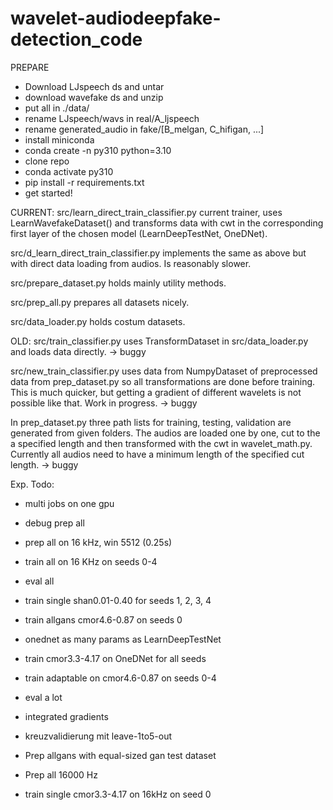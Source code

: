 # wavelet-audiodeepfake-detection_code

PREPARE
- Download LJspeech ds and untar
- download wavefake ds and unzip
- put all in ./data/
- rename LJspeech/wavs in real/A_ljspeech
- rename generated_audio in fake/[B_melgan, C_hifigan, ...]
- install miniconda
- conda create -n py310 python=3.10
- clone repo
- conda activate py310
- pip install -r requirements.txt
- get started!


CURRENT:
src/learn_direct_train_classifier.py current trainer, uses LearnWavefakeDataset() and transforms
data with cwt in the corresponding first layer of the chosen model (LearnDeepTestNet, OneDNet).

src/d_learn_direct_train_classifier.py implements the same as above but with direct data loading
from audios. Is reasonably slower.

src/prepare_dataset.py holds mainly utility methods.

src/prep_all.py prepares all datasets nicely.

src/data_loader.py holds costum datasets.

OLD:
src/train_classifier.py uses TransformDataset in src/data_loader.py and loads data directly.
-> buggy

src/new_train_classifier.py uses data from NumpyDataset of preprocessed data from prep_dataset.py
so all transformations are done before training. This is much quicker, but getting a gradient 
of different wavelets is not possible like that. Work in progress.
-> buggy

In prep_dataset.py three path lists for training, testing, validation are generated from given
folders. The audios are loaded one by one, cut to the a specified length and then transformed
with the cwt in wavelet_math.py. Currently all audios need to have a minimum length of the
specified cut length.
-> buggy



Exp. Todo:
- multi jobs on one gpu
- debug prep all
- prep all on 16 kHz, win 5512 (0.25s)
- train all on 16 KHz on seeds 0-4
- eval all

- train single shan0.01-0.40 for seeds 1, 2, 3, 4
- train allgans cmor4.6-0.87 on seeds 0

- onednet as many params as LearnDeepTestNet
- train cmor3.3-4.17 on OneDNet for all seeds

- train adaptable on cmor4.6-0.87 on seeds 0-4

- eval a lot

- integrated gradients

- kreuzvalidierung mit leave-1to5-out

- Prep allgans with equal-sized gan test dataset
- Prep all 16000 Hz
- train single cmor3.3-4.17 on 16kHz on seed 0